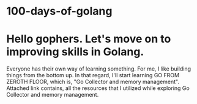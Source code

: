 # 100-days-of-golang

# Hello gophers. Let's move on to improving skills in Golang.

Everyone has their own way of learning something. For me, I like building things from the bottom up. In that regard, I'll start learning GO FROM ZEROTH FLOOR, which is, "Go Collector and memory management". Attached link contains, all the resources that I utilized while exploring Go Collector and memory management. 



